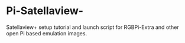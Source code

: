# Pi-Satellaview-
Satellaview+ setup tutorial and launch script for RGBPi-Extra and other open Pi based emulation images.
